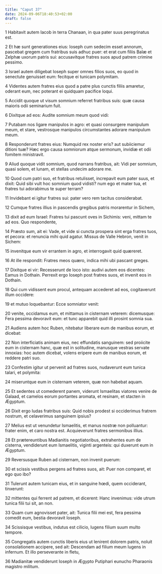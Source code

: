 ```yaml
---
title: "Caput 37"
date: 2024-09-06T18:40:53+02:00
draft: false
---
```




1 Habitavit autem Iacob in terra Chanaan, in qua pater suus peregrinatus est.

2 Et hæ sunt generationes eius: Ioseph cum sedecim esset annorum, pascebat gregem cum fratribus suis adhuc puer: et erat cum filiis Balæ et Zelphæ uxorum patris sui: accusavitque fratres suos apud patrem crimine pessimo.

3 Israel autem diligebat Ioseph super omnes filios suos, eo quod in senectute genuisset eum: fecitque ei tunicam polymitam.

4 Videntes autem fratres eius quod a patre plus cunctis filiis amaretur, oderant eum, nec poterant ei quidquam pacifice loqui.

5 Accidit quoque ut visum somnium referret fratribus suis: quæ causa maioris odii seminarium fuit.

6 Dixitque ad eos: Audite somnium meum quod vidi:

7 Putabam nos ligare manipulos in agro: et quasi consurgere manipulum meum, et stare, vestrosque manipulos circumstantes adorare manipulum meum.

8 Responderunt fratres eius: Numquid rex noster eris? aut subiiciemur ditioni tuæ? Hæc ergo causa somniorum atque sermonum, invidiæ et odii fomitem ministravit.

9 Aliud quoque vidit somnium, quod narrans fratribus, ait: Vidi per somnium, quasi solem, et lunam, et stellas undecim adorare me.

10 Quod cum patri suo, et fratribus retulisset, increpavit eum pater suus, et dixit: Quid sibi vult hoc somnium quod vidisti? num ego et mater tua, et fratres tui adorabimus te super terram?

11 Invidebant ei igitur fratres sui: pater vero rem tacitus considerabat.

12 Cumque fratres illius in pascendis gregibus patris morarentur in Sichem,

13 dixit ad eum Israel: Fratres tui pascunt oves in Sichimis: veni, mittam te ad eos. Quo respondente,

14 Præsto sum, ait ei: Vade, et vide si cuncta prospera sint erga fratres tuos, et pecora: et renuncia mihi quid agatur. Missus de Valle Hebron, venit in Sichem:

15 invenitque eum vir errantem in agro, et interrogavit quid quæreret.

16 At ille respondit: Fratres meos quæro, indica mihi ubi pascant greges.

17 Dixitque ei vir: Recesserunt de loco isto: audivi autem eos dicentes: Eamus in Dothain. Perrexit ergo Ioseph post fratres suos, et invenit eos in Dothain.

18 Qui cum vidissent eum procul, antequam accederet ad eos, cogitaverunt illum occidere:

19 et mutuo loquebantur: Ecce somniator venit:

20 venite, occidamus eum, et mittamus in cisternam veterem: dicemusque: Fera pessima devoravit eum: et tunc apparebit quid illi prosint somnia sua.

21 Audiens autem hoc Ruben, nitebatur liberare eum de manibus eorum, et dicebat:

22 Non interficiatis animam eius, nec effundatis sanguinem: sed proiicite eum in cisternam hanc, quæ est in solitudine, manusque vestras servate innoxias: hoc autem dicebat, volens eripere eum de manibus eorum, et reddere patri suo.

23 Confestim igitur ut pervenit ad fratres suos, nudaverunt eum tunica talari, et polymita:

24 miseruntque eum in cisternam veterem, quæ non habebat aquam.

25 Et sedentes ut comederent panem, viderunt Ismaelitas viatores venire de Galaad, et camelos eorum portantes aromata, et resinam, et stacten in Ægyptum.

26 Dixit ergo Iudas fratribus suis: Quid nobis prodest si occiderimus fratrem nostrum, et celaverimus sanguinem ipsius?

27 Melius est ut venundetur Ismaelitis, et manus nostræ non polluantur: frater enim, et caro nostra est. Acquieverunt fratres sermonibus illius.

28 Et prætereuntibus Madianitis negotiatoribus, extrahentes eum de cisterna, vendiderunt eum Ismaelitis, viginti argenteis: qui duxerunt eum in Ægyptum.

29 Reversusque Ruben ad cisternam, non invenit puerum:

30 et scissis vestibus pergens ad fratres suos, ait: Puer non comparet, et ego quo ibo?

31 Tulerunt autem tunicam eius, et in sanguine hœdi, quem occiderant, tinxerunt:

32 mittentes qui ferrent ad patrem, et dicerent: Hanc invenimus: vide utrum tunica filii tui sit, an non.

33 Quam cum agnovisset pater, ait: Tunica filii mei est, fera pessima comedit eum, bestia devoravit Ioseph.

34 Scissisque vestibus, indutus est cilicio, lugens filium suum multo tempore.

35 Congregatis autem cunctis liberis eius ut lenirent dolorem patris, noluit consolationem accipere, sed ait: Descendam ad filium meum lugens in infernum. Et illo perseverante in fletu,

36 Madianitæ vendiderunt Ioseph in Ægypto Putiphari eunucho Pharaonis magistro militum.


